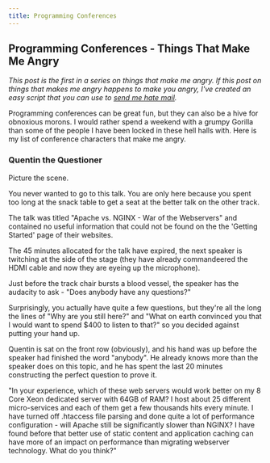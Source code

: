 ```yaml
---
title: Programming Conferences
---
```


## Programming Conferences - Things That Make Me Angry

_This post is the first in a series on things that make me angry. If this post on things that makes me angry happens to make you angry, I've created an easy script that you can use to [send me hate mail](https://github.com/VeryAngryProgrammer/hate-mail-script)._

Programming conferences can be great fun, but they can also be a hive for obnoxious morons. I would rather spend a weekend with a grumpy Gorilla than some of the people I have been locked in these hell halls with. Here is my list of conference characters that make me angry.

### Quentin the Questioner

Picture the scene.

You never wanted to go to this talk. You are only here because you spent too long at the snack table to get a seat at the better talk on the other track.

The talk was titled "Apache vs. NGINX - War of the Webservers" and contained no useful information that could not be found on the the 'Getting Started' page of their websites.

The 45 minutes allocated for the talk have expired, the next speaker is twitching at the side of the stage (they have already commandeered the HDMI cable and now they are eyeing up the microphone).

Just before the track chair bursts a blood vessel, the speaker has the audacity to ask - "Does anybody have any questions?"

Surprisingly, you actually have quite a few questions, but they're all the long the lines of "Why are you still here?" and "What on earth convinced you that I would want to spend $400 to listen to that?" so you decided against putting your hand up.

Quentin is sat on the front row (obviously), and his hand was up before the speaker had finished the word "anybody". He already knows more than the speaker does on this topic, and he has spent the last 20 minutes constructing the perfect question to prove it.

"In your experience, which of these web servers would work better on my 8 Core Xeon dedicated server with 64GB of RAM? I host about 25 different micro-services and each of them get a few thousands hits every minute. I have turned off .htaccess file parsing and done quite a lot of performance configuration - will Apache still be significantly slower than NGINX? I have found before that better use of static content and application caching can have more of an impact on performance than migrating webserver technology. What do you think?"
